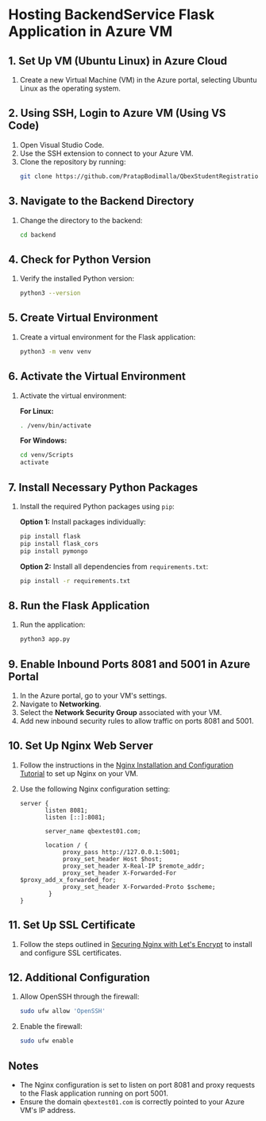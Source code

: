 # Hosting BackendService Flask Application in Azure VM

## 1. Set Up VM (Ubuntu Linux) in Azure Cloud

1. Create a new Virtual Machine (VM) in the Azure portal, selecting Ubuntu Linux as the operating system.

## 2. Using SSH, Login to Azure VM (Using VS Code)

1. Open Visual Studio Code.
2. Use the SSH extension to connect to your Azure VM.
3. Clone the repository by running:
    ```bash
    git clone https://github.com/PratapBodimalla/QbexStudentRegistrationApp.git
    ```

## 3. Navigate to the Backend Directory

1. Change the directory to the backend:
    ```bash
    cd backend
    ```

## 4. Check for Python Version

1. Verify the installed Python version:
    ```bash
    python3 --version
    ```

## 5. Create Virtual Environment

1. Create a virtual environment for the Flask application:
    ```bash
    python3 -m venv venv
    ```

## 6. Activate the Virtual Environment

1. Activate the virtual environment:

    **For Linux:**
    ```bash
    . /venv/bin/activate
    ```

    **For Windows:**
    ```bash
    cd venv/Scripts
    activate
    ```

## 7. Install Necessary Python Packages

1. Install the required Python packages using `pip`:

    **Option 1:** Install packages individually:
    ```bash
    pip install flask
    pip install flask_cors
    pip install pymongo
    ```

    **Option 2:** Install all dependencies from `requirements.txt`:
    ```bash
    pip install -r requirements.txt
    ```

## 8. Run the Flask Application

1. Run the application:
    ```bash
    python3 app.py
    ```

## 9. Enable Inbound Ports 8081 and 5001 in Azure Portal

1. In the Azure portal, go to your VM's settings.
2. Navigate to **Networking**.
3. Select the **Network Security Group** associated with your VM.
4. Add new inbound security rules to allow traffic on ports 8081 and 5001.

## 10. Set Up Nginx Web Server

1. Follow the instructions in the [Nginx Installation and Configuration Tutorial](https://ubuntu.com/tutorials/install-and-configure-nginx#5-activating-virtual-host-and-testing-results) to set up Nginx on your VM.

2. Use the following Nginx configuration setting:

    ```nginx
    server {
           listen 8081;
           listen [::]:8081;

           server_name qbextest01.com;

           location / {
                proxy_pass http://127.0.0.1:5001;
                proxy_set_header Host $host;
                proxy_set_header X-Real-IP $remote_addr;
                proxy_set_header X-Forwarded-For $proxy_add_x_forwarded_for;
                proxy_set_header X-Forwarded-Proto $scheme;
            } 
    }
    ```

## 11. Set Up SSL Certificate

1. Follow the steps outlined in [Securing Nginx with Let's Encrypt](https://www.digitalocean.com/community/tutorials/how-to-secure-nginx-with-let-s-encrypt-on-ubuntu-20-04) to install and configure SSL certificates.

## 12. Additional Configuration

1. Allow OpenSSH through the firewall:

    ```bash
    sudo ufw allow 'OpenSSH'
    ```

2. Enable the firewall:

    ```bash
    sudo ufw enable
    ```

## Notes

- The Nginx configuration is set to listen on port 8081 and proxy requests to the Flask application running on port 5001.
- Ensure the domain `qbextest01.com` is correctly pointed to your Azure VM's IP address.
